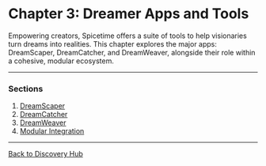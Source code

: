 # Chapter 3: Dreamer Apps and Tools

Empowering creators, Spicetime offers a suite of tools to help visionaries turn dreams into realities. This chapter
explores the major apps: DreamScaper, DreamCatcher, and DreamWeaver, alongside their role within a cohesive, modular
ecosystem.

---

### Sections

1. [DreamScaper](dreamscaper.md)
2. [DreamCatcher](dreamcatcher.md)
3. [DreamWeaver](dreamweaver.md)
4. [Modular Integration](modular_integration.md)

---

[Back to Discovery Hub](../../hub.md)